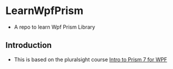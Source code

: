 # LearnWpfPrism
- A repo to learn Wpf Prism Library

## Introduction
- This is based on the pluralsight course [Intro to Prism 7 for WPF](https://app.pluralsight.com/library/courses/prism-wpf-introduction/table-of-contents)



